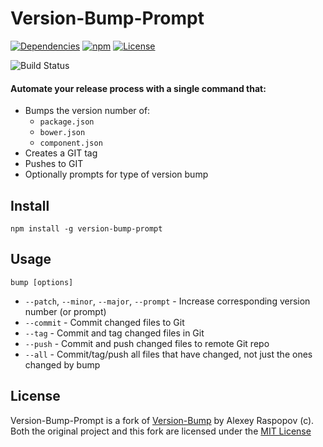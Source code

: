 # Version-Bump-Prompt

[![Dependencies](https://img.shields.io/david/bigstickcarpet/version-bump-prompt.svg)](https://david-dm.org/bigstickcarpet/version-bump-prompt)
[![npm](http://img.shields.io/npm/v/version-bump-prompt.svg)](https://www.npmjs.com/package/version-bump-prompt)
[![License](https://img.shields.io/npm/l/version-bump-prompt.svg)](http://en.wikipedia.org/wiki/MIT_License)

![Build Status](https://github.com/BigstickCarpet/version-bump-prompt/blob/master/screenshot.gif)

#### Automate your release process with a single command that:

 * Bumps the version number of:
     *  `package.json`
     *  `bower.json`
     *  `component.json`
 * Creates a GIT tag
 * Pushes to GIT
 * Optionally prompts for type of version bump


## Install

	npm install -g version-bump-prompt


## Usage

	bump [options]

 * `--patch`, `--minor`, `--major`, `--prompt` - Increase corresponding version number (or prompt)
 * `--commit` - Commit changed files to Git
 * `--tag` - Commit and tag changed files in Git
 * `--push` - Commit and push changed files to remote Git repo
 * `--all` - Commit/tag/push all files that have changed, not just the ones changed by bump


## License

Version-Bump-Prompt is a fork of [Version-Bump](https://github.com/alexeyraspopov/node-bump) by Alexey Raspopov (c).   
Both the original project and this fork are licensed under the [MIT License](http://en.wikipedia.org/wiki/MIT_License)  
